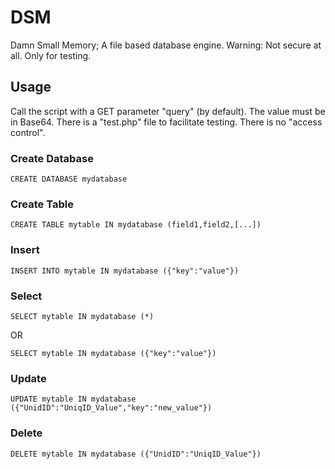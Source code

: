 
# DSM

Damn Small Memory; A file based database engine. Warning: Not secure at all. Only for testing.

## Usage

Call the script with a GET parameter "query" (by default). The value must be in Base64. There is a "test.php" file to facilitate testing. There is no "access control".

### Create Database

```
CREATE DATABASE mydatabase
```

### Create Table

```
CREATE TABLE mytable IN mydatabase (field1,field2,[...])
```

### Insert

```
INSERT INTO mytable IN mydatabase ({"key":"value"})
```

### Select

```
SELECT mytable IN mydatabase (*)
```

OR

```
SELECT mytable IN mydatabase ({"key":"value"})
```

### Update

```
UPDATE mytable IN mydatabase ({"UnidID":"UniqID_Value","key":"new_value"})
```

### Delete

```
DELETE mytable IN mydatabase ({"UnidID":"UniqID_Value"})
```
